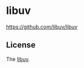 # libuv

<https://github.com/libuv/libuv>

## License

The [libuv](https://github.com/libuv/libuv).
